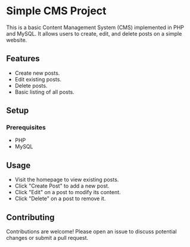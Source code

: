 # Simple CMS Project

This is a basic Content Management System (CMS) implemented in PHP and MySQL. It allows users to create, edit, and delete posts on a simple website.

## Features

- Create new posts.
- Edit existing posts.
- Delete posts.
- Basic listing of all posts.

## Setup

### Prerequisites

- PHP
- MySQL

## Usage

- Visit the homepage to view existing posts.
- Click "Create Post" to add a new post.
- Click "Edit" on a post to modify its content.
- Click "Delete" on a post to remove it.

## Contributing

Contributions are welcome! Please open an issue to discuss potential changes or submit a pull request.

